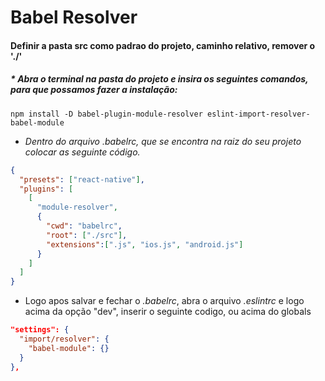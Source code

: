 # Babel Resolver
#### Definir a pasta src como padrao do projeto, caminho relativo, remover o './'

##### * Abra o terminal na pasta do projeto e insira os seguintes comandos, para que possamos fazer a instalação:

`npm install -D babel-plugin-module-resolver eslint-import-resolver-babel-module`

* _Dentro do arquivo .babelrc, que se encontra na raiz do seu projeto colocar as seguinte código._

```json
{
  "presets": ["react-native"],
  "plugins": [
    [
      "module-resolver",
      {
        "cwd": "babelrc",
        "root": ["./src"],
        "extensions":[".js", "ios.js", "android.js"]
      }
    ]
  ]
}
```

* Logo apos salvar e fechar o *.babelrc*, abra o arquivo *.eslintrc* e logo acima da opção "dev", inserir o seguinte codigo, ou acima do globals

```json
"settings": {
  "import/resolver": {
    "babel-module": {}
  }
},
```
